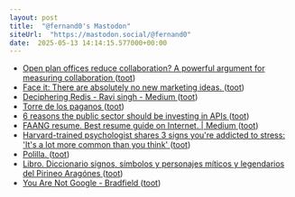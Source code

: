 ```yaml
---
layout: post
title:  "@fernand0's Mastodon"
siteUrl:  "https://mastodon.social/@fernand0"
date:  2025-05-13 14:14:15.577000+00:00
---
```

*  [Open plan offices reduce collaboration? A powerful argument for measuring collaboration ](https://medium.com/@benproctor-co-uk/open-plan-offices-reduce-collaboration-69c4b0af5b) ([toot](https://mastodon.social/@fernand0/114500937683612227))
*  [Face it: There are absolutely no new marketing ideas. ](https://medium.com/@kiraIeigh/face-it-there-are-absolutely-no-new-marketing-ideas-65ce757aa16) ([toot](https://mastodon.social/@fernand0/114500799520686023))
*  [Deciphering Redis - Ravi singh - Medium ](https://medium.com/@raviksingh253/deciphering-redis-ea14e78cdb1) ([toot](https://mastodon.social/@fernand0/114500600639381716))
*  [Torre de los paganos ](https://www.flickr.com/photos/fernand0/54478450267) ([toot](https://mastodon.social/@fernand0/114500592990256125))
*  [6 reasons the public sector should be investing in APIs ](https://medium.com/digital-leaders-uk/6-reasons-the-public-sector-should-be-investing-in-apis-30abc10c84d) ([toot](https://mastodon.social/@fernand0/114500350674256812))
*  [FAANG resume. Best resume guide on Internet. \| Medium ](https://zriyansh.medium.com/stop-ruining-your-r%C3%A9sum%C3%A9-c8ca15de5a9) ([toot](https://mastodon.social/@fernand0/114499951866359294))
*  [Harvard-trained psychologist shares 3 signs you're addicted to stress: 'It's a lot more common than you think' ](https://www.cnbc.com/2023/05/07/harvard-trained-psychologist-reveals-3-signs-youre-addicted-to-stress.htm) ([toot](https://mastodon.social/@fernand0/114499844830996927))
*  [Polilla. ](https://avecesunafoto.wordpress.com/2025/05/11/polilla-3) ([toot](https://mastodon.social/@fernand0/114499835313499796))
*  [Libro. Diccionario signos, símbolos y personajes míticos y legendarios del Pirineo Aragónes ](https://fotografiasenmovimiento.wordpress.com/2025/05/12/libro-diccionario-signos-simbolos-y-personajes-miticos-y-legendarios-del-pirineo-aragones) ([toot](https://mastodon.social/@fernand0/114499796215854063))
*  [You Are Not Google - Bradfield ](https://blog.bradfieldcs.com/you-are-not-google-84912cf44af) ([toot](https://mastodon.social/@fernand0/114495583817842909))
